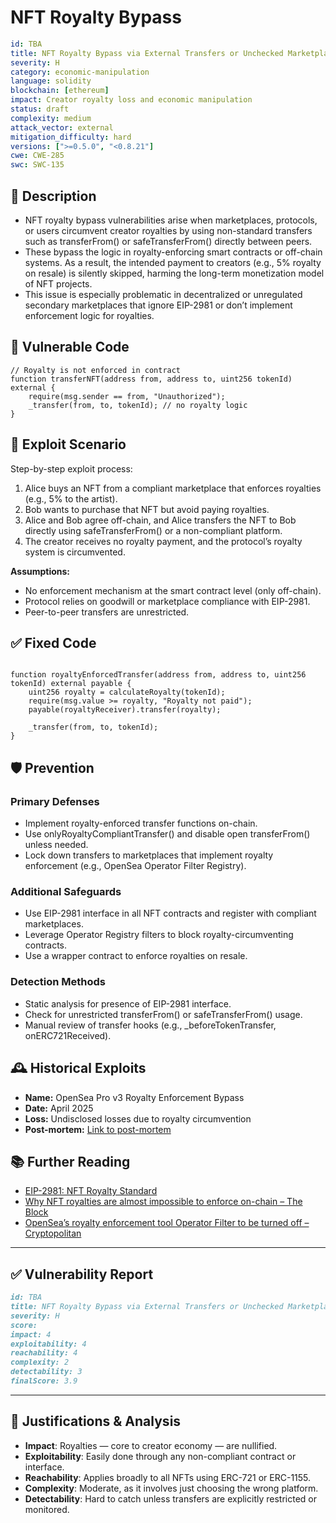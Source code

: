 # NFT Royalty Bypass

```YAML
id: TBA
title: NFT Royalty Bypass via External Transfers or Unchecked Marketplaces
severity: H
category: economic-manipulation
language: solidity
blockchain: [ethereum]
impact: Creator royalty loss and economic manipulation
status: draft
complexity: medium
attack_vector: external
mitigation_difficulty: hard
versions: [">=0.5.0", "<0.8.21"]
cwe: CWE-285
swc: SWC-135
```

## 📝 Description

- NFT royalty bypass vulnerabilities arise when marketplaces, protocols, or users circumvent creator royalties by using non-standard transfers such as transferFrom() or safeTransferFrom() directly between peers. 
- These bypass the logic in royalty-enforcing smart contracts or off-chain systems. As a result, the intended payment to creators (e.g., 5% royalty on resale) is silently skipped, harming the long-term monetization model of NFT projects.
- This issue is especially problematic in decentralized or unregulated secondary marketplaces that ignore EIP-2981 or don’t implement enforcement logic for royalties.

## 🚨 Vulnerable Code
```solidity
// Royalty is not enforced in contract
function transferNFT(address from, address to, uint256 tokenId) external {
    require(msg.sender == from, "Unauthorized");
    _transfer(from, to, tokenId); // no royalty logic
}
```

## 🧪 Exploit Scenario

Step-by-step exploit process:

1. Alice buys an NFT from a compliant marketplace that enforces royalties (e.g., 5% to the artist).
2. Bob wants to purchase that NFT but avoid paying royalties.
3. Alice and Bob agree off-chain, and Alice transfers the NFT to Bob directly using safeTransferFrom() or a non-compliant platform.
4. The creator receives no royalty payment, and the protocol’s royalty system is circumvented.

**Assumptions:**

- No enforcement mechanism at the smart contract level (only off-chain).
- Protocol relies on goodwill or marketplace compliance with EIP-2981.
- Peer-to-peer transfers are unrestricted.

## ✅ Fixed Code

```solidity

function royaltyEnforcedTransfer(address from, address to, uint256 tokenId) external payable {
    uint256 royalty = calculateRoyalty(tokenId);
    require(msg.value >= royalty, "Royalty not paid");
    payable(royaltyReceiver).transfer(royalty);

    _transfer(from, to, tokenId);
}
```

## 🛡️ Prevention

### Primary Defenses

- Implement royalty-enforced transfer functions on-chain.
- Use onlyRoyaltyCompliantTransfer() and disable open transferFrom() unless needed.
- Lock down transfers to marketplaces that implement royalty enforcement (e.g., OpenSea Operator Filter Registry).

### Additional Safeguards

- Use EIP-2981 interface in all NFT contracts and register with compliant marketplaces.
- Leverage Operator Registry filters to block royalty-circumventing contracts.
- Use a wrapper contract to enforce royalties on resale.

### Detection Methods

- Static analysis for presence of EIP-2981 interface.
- Check for unrestricted transferFrom() or safeTransferFrom() usage.
- Manual review of transfer hooks (e.g., _beforeTokenTransfer, onERC721Received).

## 🕰️ Historical Exploits

- **Name:** OpenSea Pro v3 Royalty Enforcement Bypass 
- **Date:** April 2025 
- **Loss:** Undisclosed losses due to royalty circumvention
- **Post-mortem:** [Link to post-mortem](https://markaicode.com/opensea-pro-v3-royalty-enforcement-bypass-protection/)


## 📚 Further Reading

- [EIP-2981: NFT Royalty Standard](https://eips.ethereum.org/EIPS/eip-2981) 
- [Why NFT royalties are almost impossible to enforce on-chain – The Block](https://www.theblock.co/post/178603/why-nft-royalties-are-almost-impossible-to-enforce-on-chain) 
- [OpenSea’s royalty enforcement tool Operator Filter to be turned off – Cryptopolitan](https://www.cryptopolitan.com/openseas-operator-filter-to-be-turned-off/) 

---

## ✅ Vulnerability Report

```markdown
id: TBA
title: NFT Royalty Bypass via External Transfers or Unchecked Marketplaces
severity: H
score:
impact: 4         
exploitability: 4 
reachability: 4   
complexity: 2     
detectability: 3  
finalScore: 3.9
```

---

## 📄 Justifications & Analysis

- **Impact**: Royalties — core to creator economy — are nullified.
- **Exploitability**: Easily done through any non-compliant contract or interface.
- **Reachability**: Applies broadly to all NFTs using ERC-721 or ERC-1155.
- **Complexity**: Moderate, as it involves just choosing the wrong platform.
- **Detectability**: Hard to catch unless transfers are explicitly restricted or monitored.